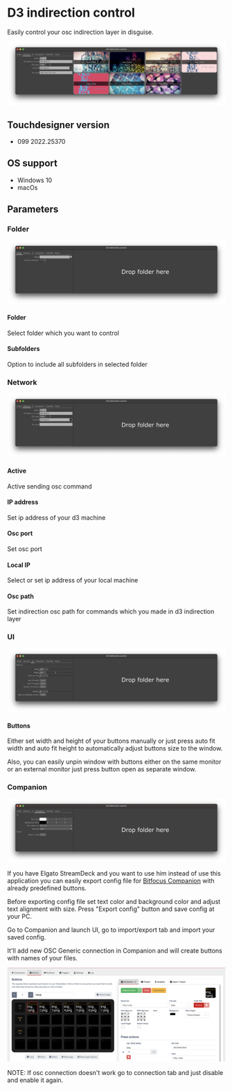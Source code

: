 # D3 indirection control

Easily control your osc indirection layer in disguise.

![common-view](assets/common-view.png)

## Touchdesigner version

* 099 2022.25370

## OS support

* Windows 10
* macOs

## Parameters

### Folder

![folder-tab](assets/folder-tab.png)

#### Folder
Select folder which you want to control

#### Subfolders
Option to include all subfolders in selected folder

### Network

![network-tab](assets/network-tab.png)

#### Active
Active sending osc command

#### IP address
Set ip address of your d3 machine

#### Osc port
Set osc port

#### Local IP
Select or set ip address of your local machine

#### Osc path
Set indirection osc path for commands which you made in d3 indirection layer

### UI

![ui-tab](assets/ui-tab.png)

#### Buttons

Either set width and height of your buttons manually or just press auto fit width and auto fit height to automatically adjust buttons size to the window.

Also, you can easily unpin window with buttons either on the same monitor or an external monitor just press button open as separate window.

### Companion

![compnaion-tab](assets/companion-tab.png)

If you have Elgato StreamDeck and you want to use him instead of use this application you can easily export config file for [Bitfocus Companion](https://github.com/bitfocus/companion) with already predefined buttons.

Before exporting config file set text color and background color and adjust text alignment with size. Press "Export config" button and save config at your PC.

Go to Companion and launch UI, go to import/export tab and import your saved config.

It'll add new OSC Generic connection in Companion and will create buttons with names of your files.

![companion-view](assets/companion-view.png)

NOTE: If osc connection doesn't work go to connection tab and just disable and enable it again.



